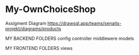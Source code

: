 # My-OwnChoiceShop
Assigment
Diagram
https://drawsql.app/teams/senaits-projekt/diagrams/products


MY BACKEND FOLDERS
config
controller
middlewere
models


MY FRONTEND FOLDERS
views



